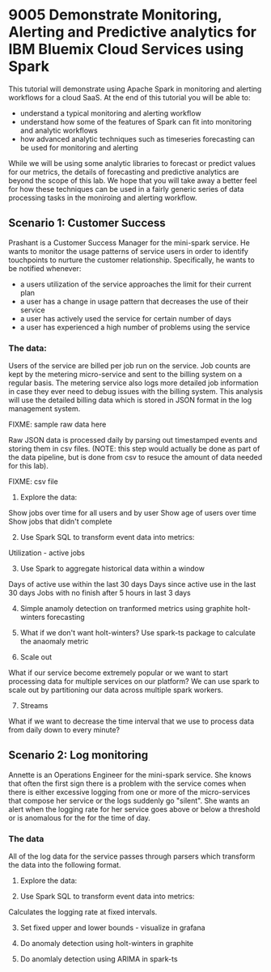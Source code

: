 # 9005 Demonstrate Monitoring, Alerting and Predictive analytics for IBM Bluemix Cloud Services using Spark

This tutorial will demonstrate using Apache Spark in monitoring and alerting workflows for a cloud SaaS.  At the end of this tutorial you will be able to:
* understand a typical monitoring and alerting workflow
* understand how some of the features of Spark can fit into monitoring and analytic workflows
* how advanced analytic techniques such as timeseries forecasting can be used for monitoring and alerting

While we will be using some analytic libraries to forecast or predict values for our metrics, the details of forecasting and predictive analytics are beyond the scope of this lab.  We hope that you will take away a better feel for how these techniques can be used in a fairly generic series of data processing tasks in the moniroing and alerting workflow.

## Scenario 1: Customer Success

Prashant is a Customer Success Manager for the mini-spark service.  He wants to monitor the usage patterns of service users in order to identify touchpoints to nurture the customer relationship. Specifically, he wants to be notified whenever:
* a users utilization of the service approaches the limit for their current plan
* a user has a change in usage pattern that decreases the use of their service
* a user has actively used the service for certain number of days
* a user has experienced a high number of problems using the service

### The data:

Users of the service are billed per job run on the service.  Job counts are kept by the metering micro-service and sent to the billing system on a regular basis.  The metering service also logs more detailed job information in case they ever need to debug issues with the billing system. This analysis will use the detailed billing data which is stored in JSON format in the log management system.

FIXME: sample raw data here

Raw JSON data is processed daily by parsing out timestamped events and storing them in csv files. (NOTE: this step would actually be done as part of the data pipeline, but is done from csv to resuce the amount of data needed for this lab).

FIXME: csv file

1. Explore the data:

Show jobs over time for all users and by user
Show age of users over time
Show jobs that didn't complete

2. Use Spark SQL to transform event data into metrics:

Utilization - active jobs

3. Use Spark to aggregate historical data within a window 

Days of active use within the last 30 days
Days since active use in the last 30 days
Jobs with no finish after 5 hours in last 3 days

4. Simple anamoly detection on tranformed metrics using graphite holt-winters forecasting

5. What if we don't want holt-winters?  Use spark-ts package to calculate the anaomaly metric

6. Scale out 

What if our service become extremely popular or we want to start processing data for multiple services on our platform?  We can use spark to scale out by partitioning our data across multiple spark workers.

7. Streams 

What if we want to decrease the time interval that we use to process data from daily down to every minute?

### 

## Scenario 2: Log monitoring

Annette is an Operations Engineer for the mini-spark service.  She knows that often the first sign there is a problem with the service comes when there is either excessive logging from one or more of the micro-services that compose her service or the logs suddenly go "silent".  She wants an alert when the logging rate for her service goes above or below a threshold or is anomalous for the for the time of day.

### The data

All of the log data for the service passes through parsers which transform the data into the following format.  

1. Explore the data:


2. Use Spark SQL to transform event data into metrics:

Calculates the logging rate at fixed intervals.

3. Set fixed upper and lower bounds - visualize in grafana

4. Do anomaly detection using holt-winters in graphite

5. Do anomlaly detection using ARIMA in spark-ts




